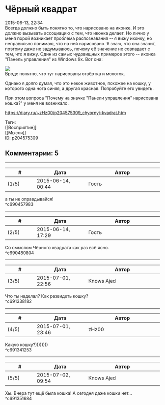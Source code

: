 Чёрный квадрат
==============

  
2015-06-13, 22:34  
 Всегда должно быть понятно то, что нарисовано на иконке. И это должно вызывать ассоциацию с тем, что иконка делает. Но лично у меня порой возникает проблема распознавания -- я вижу иконку, но неправильно понимаю, что на ней нарисовано. Я знаю, что она значит, поэтому даже не задумываюсь, почему её значение не совпадает с тем, что я вижу. Один из самых чудовищных примеров этого -- иконка "Панель управления" из Windows 9x. Вот она:   
   
  ![](http://i.imgur.com/X5Zxi5B.gif)    
 Вроде понятно, что тут нарисованы отвёртка и молоток.   
   
 Однако я долго думал, что это некое животное, похожее на кошку, у которого одна нога синяя, а другая красная. Попробуйте его увидеть.   
   
 При этом вопроса "Почему на значке "Панели управления" нарисована кошка?" у меня не возникало.   
  
<https://diary.ru/~zHz00/p204575309_chyornyj-kvadrat.htm>  
  
Теги:  
[[Восприятие]]  
[[Мысли]]  
ID: p204575309  


Комментарии: 5
--------------

  


---



|         #         |              Дата              |                     Автор                     |           ID           |
| --- | --- | --- | --- |
| (1/5) | 2015-06-14, 00:44 | Гость | c690457983 |

  
 а ты не оправдывайся!   
 ^c690457983

---



|         #         |              Дата              |                     Автор                     |           ID           |
| --- | --- | --- | --- |
| (2/5) | 2015-06-14, 17:29 | Гость | c690480804 |

  
 Со смыслом Чёрного квадрата как раз всё ясно.   
 ^c690480804

---



|         #         |              Дата              |                     Автор                     |           ID           |
| --- | --- | --- | --- |
| (3/5) | 2015-07-01, 22:56 | Knows Ajed | c691338182 |

  
 Что ты наделал? Как развидеть кошку?   
 ^c691338182

---



|         #         |              Дата              |                     Автор                     |           ID           |
| --- | --- | --- | --- |
| (4/5) | 2015-07-01, 23:46 | zHz00 | c691341253 |

  
 Какую кошку?))))))))   
 ^c691341253

---



|         #         |              Дата              |                     Автор                     |           ID           |
| --- | --- | --- | --- |
| (5/5) | 2015-07-02, 09:54 | Knows Ajed | c691351684 |

  
 Хы. Вчера тут ещё была кошка! А сегодня даже кошки нет...   
 ^c691351684